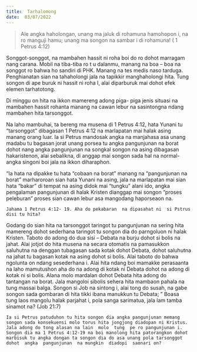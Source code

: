 ```yaml
---
title:  Tarhalomong
date:  03/07/2022
---
```


> <p></p>
> Ale angka haholongan, unang ma jaluk di rohamuna hamohopon i,  na ro manguji hamu; unang ma songon na sambar  i di rohamuna! ( 1 Petrus 4:12)

Songgot-songgot,  na mambahen  hassit  ni roha boi do ro dohot  marragam  nang  carana. Mobil na tiba-tiba ro t u dalanmu,  manang  na boa – boa na songgot  ro bahwa ho sandiri di PHK.  Manang na  tes  medis  naso tarduga.  Penghianatan  sian  na  tahaholongi  jala  na tapikkir  manghaholongi hita. Tung  songon di ape buruk ni  hassit  ni roha I, alai diparburuk mai dohot efek elemen  tarhatotong.

Di minggu on hita na ikkon mamereng  adong  piga- piga jenis situasi na mambahen hassit  rohanta  manang  na cawan lebur na  sasintongna  ndang  mambahen  hita tarsonggot.

Na laho mambuhai, ta bereng ma  musena  di 1 Petrus 4:12,  hata Yunani  tu “tarsonggot” dibagasan 1 Petrus 4:12 na marlapatan mai halak asing manang  orang luar. Ia si Petrus  mandosak  angka  na manjahasa  asa  unang   madabu  tu bagasan  jorat  unang  porsea tu angka pangunjunan  na borat  dohot  nang  angka  pangunjunan  na songkal  songon  na asing dibagasan hakaristenon, alai sebalikna, di anggap  mai  songon  sada hal  na normal- angka singoni  boi  jala na ikkon  diharaphon.

“Ia hata na dipakke tu hata “cobaan na borat” manang na “pangunjunan na borat” marharoroan  sian  hata  Yunani  na asing,  jala na  marlapatan  mai  sian  hata  “bakar” di tempat na asing  didok  mai  “tungku”  alani  ido, angka pengalaman pangunjunan di halak Kristen dianggap  mai songon “proses  peleburan” proses sian cawan lebur asa mangodang haporseaon na.

`Jahama 1 Petrus 4:12- 19. Aha do pekabaran  na dipasahat ni  si Pstrus disi tu hita?`

Godang do sian hita na tarsonggot  taringot  tu pangunjunan  na sering  hita mamereng dohot  sederhana  taringot  tu  songon  dia do parngoluon  ni  halak Kristen.  Taboto do adong  do dua sisi – Debata  na burju dohot  si bolis na jahat.  Alai  jotjot  do  hita musena na secara otomatis  na  pamasukkon  saluhutna  na denggan  tubagasan  sada  kotak  dohot  Debata, dohot saluhutna  na  jahat  tu bagasan  kotak  na asing  dohot  si bolis.  Alai taboto do bahwa  ngolunta  on ndang  sesederhana i.  Alai hita ndang  boi  mamakke  perasaanta  na laho  mamutushon  aha do na adong  di kotak  ni Debata  dohot  na adong  di kotak ni si bolis. Alana  molo  mardalan dohot  Debata  hita  adong  do  tantangan  na borat.  Jala  mangoloi  sibolis  sehera  hita mambaon  pahala  na  tung  massai  balga.  Songon  si Job  na  sintong i, alai  tong  do susah, na gabe  songon  sada  gombaran  di hita tikki ibana manukkun tu Debata; ” Boasa tung laos mangolu  halak  parjahat  i, pola sanga sarimatua, jala  lam tamba sinamot na?  (Job 21:7)

`Ia si Petrus patuduhon tu hita songon dia angka pangunjunan memang songon sada konsekuensi molo torus hita jongjong diadopan ni Kristus.  Jala adong do tong alasan na lain  molo  tung  pe ro pangunjunan i. Songon dia ma 1 Petrus 4:12-19 na boi manolong hita patorangkon dohot marbisuk tu angka dongan ta songon dia do asa unang pola tarsonggot  dohot  angka  pangunjunan  na mungkin  diadopi  saonari on?`
